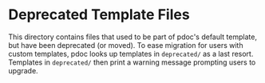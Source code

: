 # Deprecated Template Files

This directory contains files that used to be part of pdoc's default template, but have been deprecated (or moved).
To ease migration for users with custom templates, pdoc looks up templates in `deprecated/` as a last resort.
Templates in `deprecated/` then print a warning message prompting users to upgrade.
